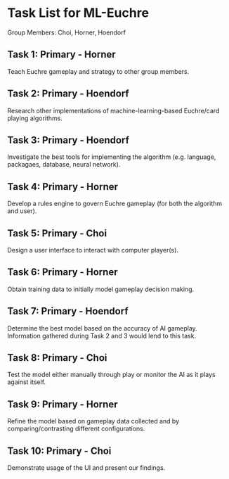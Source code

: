 # Task List for ML-Euchre
Group Members: Choi, Horner, Hoendorf

## Task 1: Primary - Horner

Teach Euchre gameplay and strategy to other group members.

## Task 2: Primary - Hoendorf

Research other implementations of machine-learning-based Euchre/card playing algorithms.

## Task 3: Primary - Hoendorf

Investigate the best tools for implementing the algorithm (e.g. language, packagaes, database, neural network).

## Task 4: Primary - Horner

Develop a rules engine to govern Euchre gameplay (for both the algorithm and user).

## Task 5: Primary - Choi

Design a user interface to interact with computer player(s).

## Task 6: Primary - Horner

Obtain training data to initially model gameplay decision making.

## Task 7: Primary - Hoendorf

Determine the best model based on the accuracy of AI gameplay. Information gathered during Task 2 and 3 would lend to this task.

## Task 8: Primary - Choi

Test the model either manually through play or monitor the AI as it plays against itself.

## Task 9: Primary - Horner

Refine the model based on gameplay data collected and by comparing/contrasting different configurations.

## Task 10: Primary - Choi

Demonstrate usage of the UI and present our findings.